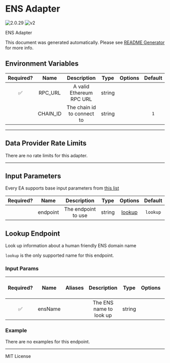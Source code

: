 # ENS Adapter

![2.0.29](https://img.shields.io/github/package-json/v/smartcontractkit/external-adapters-js?filename=packages/sources/ens/package.json) ![v2](https://img.shields.io/badge/framework%20version-v2-blueviolet)

ENS Adapter

This document was generated automatically. Please see [README Generator](../../scripts#readme-generator) for more info.

## Environment Variables

| Required? |   Name   |        Description         |  Type  | Options | Default |
| :-------: | :------: | :------------------------: | :----: | :-----: | :-----: |
|    ✅     | RPC_URL  |  A valid Ethereum RPC URL  | string |         |         |
|           | CHAIN_ID | The chain id to connect to | string |         |   `1`   |

---

## Data Provider Rate Limits

There are no rate limits for this adapter.

---

## Input Parameters

Every EA supports base input parameters from [this list](../../core/bootstrap#base-input-parameters)

| Required? |   Name   |     Description     |  Type  |          Options           | Default  |
| :-------: | :------: | :-----------------: | :----: | :------------------------: | :------: |
|           | endpoint | The endpoint to use | string | [lookup](#lookup-endpoint) | `lookup` |

## Lookup Endpoint

Look up information about a human friendly ENS domain name

`lookup` is the only supported name for this endpoint.

### Input Params

| Required? |  Name   | Aliases |       Description       |  Type  | Options | Default | Depends On | Not Valid With |
| :-------: | :-----: | :-----: | :---------------------: | :----: | :-----: | :-----: | :--------: | :------------: |
|    ✅     | ensName |         | The ENS name to look up | string |         |         |            |                |

### Example

There are no examples for this endpoint.

---

MIT License
